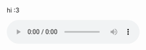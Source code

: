 <!DOCTYPE html>
<html>
<body>
<p>hi :3</p>
<audio controls>
  <source src="dog.ogg" type="audio/ogg">
Your browser does not support the audio element.
</audio>

</body>
</html>

